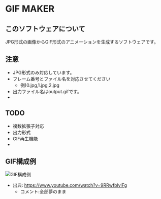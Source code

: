 # GIF MAKER

## このソフトウェアについて
JPG形式の画像からGIF形式のアニメーションを生成するソフトウェアです。

## 注意
- JPG形式のみ対応しています。
- フレーム番号とファイル名を対応させてください
    - 例)0.jpg,1.jpg,2.jpg
- 出力ファイル名はoutput.gifです。
- 

## TODO
- 複数拡張子対応
- 出力形式
- GIF再生機能
- 

## GIF構成例
![GIF構成例](https://user-images.githubusercontent.com/64194219/154474792-9ac54573-41a0-413a-9802-d58dd1710eff.gif)
- 出典: https://www.youtube.com/watch?v=9RRwfblvlFg
    - コメント:全部夢のまま